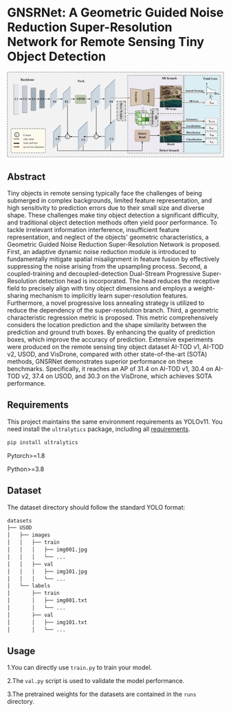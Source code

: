 
# GNSRNet: A Geometric Guided Noise Reduction Super-Resolution Network for Remote Sensing Tiny Object Detection


<p align='center'>
  <img src='GNSR.jpg' width="800px">
</p>



## Abstract

Tiny objects in remote sensing typically face the challenges of being submerged in complex backgrounds, limited feature representation, and high sensitivity to prediction errors due to their small size and diverse shape. These challenges make tiny object detection a significant difficulty, and traditional object detection methods often yield poor performance. To tackle irrelevant information interference, insufficient feature representation, and neglect of the objects' geometric characteristics, a Geometric Guided Noise Reduction Super-Resolution Network is proposed. First, an adaptive dynamic noise reduction module is introduced to fundamentally mitigate spatial misalignment in feature fusion by effectively suppressing the noise arising from the upsampling process. Second, a coupled-training and decoupled-detection Dual-Stream Progressive Super-Resolution detection head is incorporated. The head reduces the receptive field to precisely align with tiny object dimensions and employs a weight-sharing mechanism to implicitly learn super-resolution features. Furthermore, a novel progressive loss annealing strategy is utilized to reduce the dependency of the super-resolution branch. Third, a geometric characteristic regression metric is proposed. This metric comprehensively considers the location prediction and the shape similarity between the prediction and ground truth boxes. By enhancing the quality of prediction boxes, which improve the accuracy of prediction. Extensive experiments were produced on the remote sensing tiny object dataset AI-TOD v1, AI-TOD v2, USOD, and VisDrone, compared with other state-of-the-art (SOTA) methods, GNSRNet demonstrates superior performance on these benchmarks. Specifically, it reaches an AP of 31.4 on AI-TOD v1, 30.4 on AI-TOD v2, 37.4 on USOD, and 30.3 on the VisDrone, which achieves SOTA performance.


## Requirements

This project maintains the same environment requirements as YOLOv11. You need install the `ultralytics` package, including all [requirements](https://github.com/ultralytics/ultralytics/blob/main/pyproject.toml). 
```bash
pip install ultralytics
```
Pytorch>=1.8

Python>=3.8

## Dataset

The dataset directory should follow the standard YOLO format:

```bash
datasets
├── USOD
│   ├── images
│   │   ├── train
│   │   │   ├── img001.jpg
│   │   │   └── ...
│   │   ├── val
│   │   │   ├── img101.jpg
│   │   │   └── ...
│   └── labels
│       ├── train
│       │   ├── img001.txt
│       │   └── ...
│       ├── val
│       │   ├── img101.txt
│       │   └── ...
```

## Usage

1.You can directly use `train.py` to train your model.

2.The `val.py` script is used to validate the model performance.

3.The pretrained weights for the datasets are contained in the `runs` directory.

